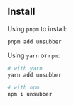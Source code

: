 ## Install

Using `pnpm` to install:

```bash
pnpm add unsubber
```

Using `yarn` or `npm`:

```bash
# with yarn
yarn add unsubber

# with npm
npm i unsubber
```
